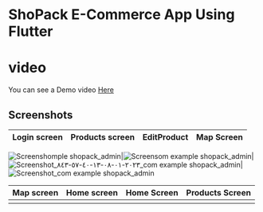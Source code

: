 # **ShoPack E-Commerce App Using Flutter**

# video
You can see a Demo video [Here](https://drive.google.com/file/d/1dyXSDbp_kkhW0QxUlE-nH8_VCgPj5AUx/view?usp=drivesdk)

## Screenshots

  Login screen                 |   Products screen        |  EditProduct | Map Screen 
:-------------------------:|:-------------------------:|:-------------------------:|:-------------------------:

![Screenshomple shopack_admin](https://user-images.githubusercontent.com/55716560/211194533-3c5e76df-9ba6-4765-8e28-aef638c5efa2.jpg)|![Screensom example shopack_admin](https://user-images.githubusercontent.com/55716560/211194505-6bac8a75-696e-4372-a4d5-916e283ec277.jpg)|![Screenshot_٢٠٢٣-٠١-٠٨-١٣-٤٠-٥٧-٨٤٣_com example shopack_admin](https://user-images.githubusercontent.com/55716560/211194584-f9ae321d-0631-4cd3-b959-79f57112a42b.jpg)|![Screenshot_com example shopack_admin](https://user-images.githubusercontent.com/55716560/211194680-c05388eb-5337-444f-b4d4-13fb9160eb3c.jpg)


  Map screen                 |   Home screen        |  Home Screen |  Products Screen      
:-------------------------:|:-------------------------:|:-------------------------:|:-------------------------:
|||
